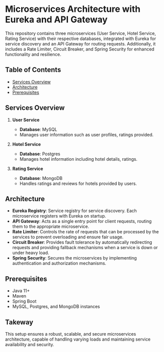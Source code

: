 # Microservices Architecture with Eureka and API Gateway

This repository contains three microservices (User Service, Hotel Service, Rating Service) with their respective databases, integrated with Eureka for service discovery and an API Gateway for routing requests. Additionally, it includes a Rate Limiter, Circuit Breaker, and Spring Security for enhanced functionality and resilience.

## Table of Contents

- [Services Overview](#services-overview)
- [Architecture](#architecture)
- [Prerequisites](#prerequisites)
  
## Services Overview

1. **User Service**
   - **Database**: MySQL
   - Manages user information such as user profiles, ratings provided.

2. **Hotel Service**
   - **Database**: Postgres
   - Manages hotel information including hotel details, ratings.

3. **Rating Service**
   - **Database**: MongoDB
   - Handles ratings and reviews for hotels provided by users.

## Architecture

- **Eureka Registry**: Service registry for service discovery. Each microservice registers with Eureka on startup.
- **API Gateway**: Acts as a single entry point for client requests, routing them to the appropriate microservice.
- **Rate Limiter**: Controls the rate of requests that can be processed by the services to prevent overloading and ensure fair usage.
- **Circuit Breaker**: Provides fault tolerance by automatically redirecting requests and providing fallback mechanisms when a service is down or under heavy load.
- **Spring Security**: Secures the microservices by implementing authentication and authorization mechanisms.

## Prerequisites

- Java 11+
- Maven
- Spring Boot
- MySQL, Postgres, and MongoDB instances

## Takeway

This setup ensures a robust, scalable, and secure microservices architecture, capable of handling varying loads and maintaining service availability and security.


